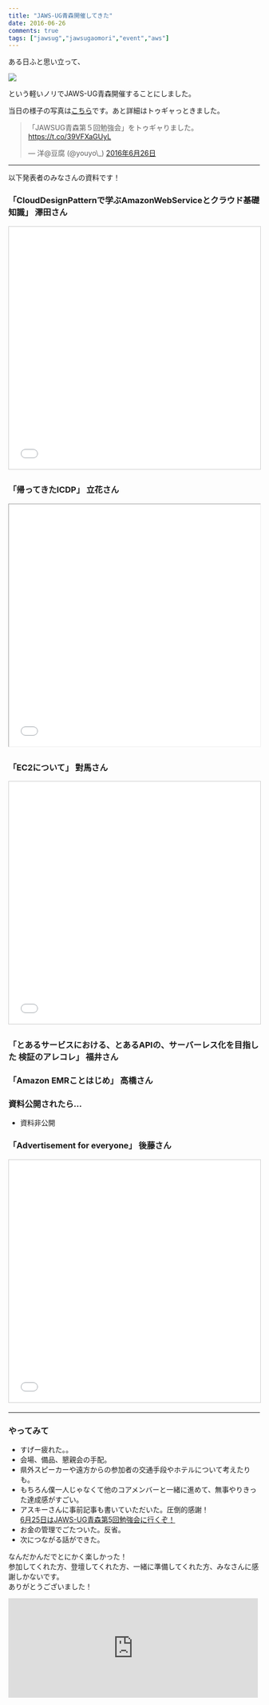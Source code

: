 ```yaml
---
title: "JAWS-UG青森開催してきた"
date: 2016-06-26
comments: true
tags: ["jawsug","jawsugaomori","event","aws"]
---
```


ある日ふと思い立って、

![](/images/jawsugaomori5-1.png)

という軽いノリでJAWS-UG青森開催することにしました。

当日の様子の写真は[こちら](https://goo.gl/photos/C2bHUUS95qE6fxF58)です。あと詳細はトゥギャっときました。

<blockquote class="twitter-tweet" data-lang="ja"><p lang="ja" dir="ltr">「JAWSUG青森第５回勉強会」をトゥギャりました。 <a href="https://t.co/39VFXaGUyL">https://t.co/39VFXaGUyL</a></p>&mdash; 洋@豆腐 (@youyo\_) <a href="https://twitter.com/youyo_/status/747027739522174976">2016年6月26日</a></blockquote>
<script async src="//platform.twitter.com/widgets.js" charset="utf-8"></script></p>

---

以下発表者のみなさんの資料です！

### 「CloudDesignPatternで学ぶAmazonWebServiceとクラウド基礎知識」 澤田さん

<iframe src="//www.slideshare.net/slideshow/embed_code/key/AZRv3BLk1ZDnOJ" width="595" height="485" frameborder="0" marginwidth="0" marginheight="0" scrolling="no" style="border:1px solid #CCC; border-width:1px; margin-bottom:5px; max-width: 100%;" allowfullscreen> </iframe>

###  「帰ってきたICDP」 立花さん

<iframe src="//www.slideshare.net/slideshow/embed_code/key/xwYAhJfwcISNwi" width="595" height="485" frameborder="0" marginwidth="0" marginheight="0" scrolling="no" style="border:1px solid #CC ; border-width:1px; margin-bottom:5px; max-width: 100%;" allowfullscreen> </iframe>

### 「EC2について」 對馬さん

<iframe src="//www.slideshare.net/slideshow/embed_code/key/1gvQ8nxq24q8bH" width="595" height="485" frameborder="0" marginwidth="0" marginheight="0" scrolling="no" style="border:1px solid #CCC; border-width:1px; margin-bottom:5px; max-width: 100%;" allowfullscreen> </iframe>

### 「とあるサービスにおける、とあるAPIの、サーバーレス化を目指した 検証のアレコレ」 福井さん

<script async class="speakerdeck-embed" data-id="402fa80998944c4f9e4fbd5f210627f0" data-ratio="1.33333333333333" src="//speakerdeck.com/assets/embed.js"></script>

### 「Amazon EMRことはじめ」 高橋さん

### 資料公開されたら...

- 資料非公開

### 「Advertisement for everyone」 後藤さん

<iframe src="//www.slideshare.net/slideshow/embed_code/key/x4zAZbpJSx0Gnr" width="595" height="485" frameborder="0" marginwidth="0" marginheight="0" scrolling="no" style="border:1px solid #CCC; border-width:1px; margin-bottom:5px; max-width: 100%;" allowfullscreen> </iframe>

---

### やってみて

- すげー疲れた。。
- 会場、備品、懇親会の手配。
- 県外スピーカーや遠方からの参加者の交通手段やホテルについて考えたりも。
- もちろん僕一人じゃなくて他のコアメンバーと一緒に進めて、無事やりきった達成感がすごい。
- アスキーさんに事前記事も書いていただいた。圧倒的感謝！  
[6月25日はJAWS-UG青森第5回勉強会に行くぞ！](http://ascii.jp/elem/000/001/178/1178330/)
- お金の管理でごたついた。反省。
- 次につながる話ができた。

なんだかんだでとにかく楽しかった！  
参加してくれた方、登壇してくれた方、一緒に準備してくれた方、みなさんに感謝しかないです。  
ありがとうございました！

<iframe src="https://www.facebook.com/plugins/post.php?href=https%3A%2F%2Fwww.facebook.com%2Fnaoto.ishizawa.94%2Fposts%2F962002050592350&width=500" width="500" height="199" style="border:none;overflow:hidden" scrolling="no" frameborder="0" allowTransparency="true"></iframe>
